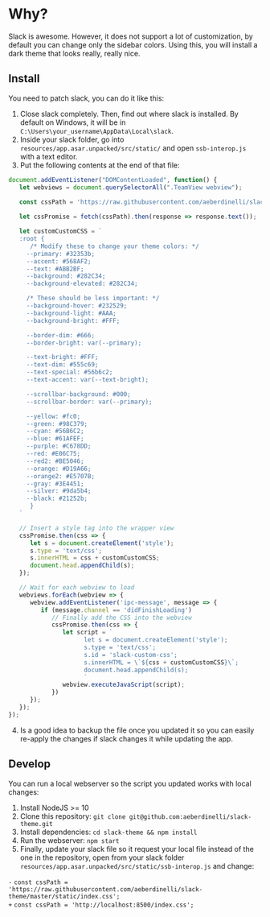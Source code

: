 # Why?
Slack is awesome. However, it does not support a lot of customization, by default you can change only the sidebar colors. Using this, you will install a dark theme that looks really, really nice.

## Install
You need to patch slack, you can do it like this:

1. Close slack completely. Then, find out where slack is installed. By default on Windows, it will be in `C:\Users\your_username\AppData\Local\slack`.
2. Inside your slack folder, go into `resources/app.asar.unpacked/src/static/` and open `ssb-interop.js` with a text editor.
3. Put the following contents at the end of that file:

```javascript
document.addEventListener("DOMContentLoaded", function() {
   let webviews = document.querySelectorAll(".TeamView webview");

   const cssPath = 'https://raw.githubusercontent.com/aeberdinelli/slack-theme/master/static/index.css';
   
   let cssPromise = fetch(cssPath).then(response => response.text());

   let customCustomCSS = `
   :root {
      /* Modify these to change your theme colors: */
     --primary: #32353b;
     --accent: #568AF2;
     --text: #ABB2BF;
     --background: #282C34;
     --background-elevated: #282C34;

     /* These should be less important: */
     --background-hover: #232529;
     --background-light: #AAA;
     --background-bright: #FFF;

     --border-dim: #666;
     --border-bright: var(--primary);

     --text-bright: #FFF;
     --text-dim: #555c69;
     --text-special: #56b6c2;
     --text-accent: var(--text-bright);

     --scrollbar-background: #000;
     --scrollbar-border: var(--primary);

     --yellow: #fc0;
     --green: #98C379;
     --cyan: #56B6C2;
     --blue: #61AFEF;
     --purple: #C678DD;
     --red: #E06C75;
     --red2: #BE5046;
     --orange: #D19A66;
     --orange2: #E5707B;
     --gray: #3E4451;
     --silver: #9da5b4;
     --black: #21252b;
      }
   `

   // Insert a style tag into the wrapper view
   cssPromise.then(css => {
      let s = document.createElement('style');
      s.type = 'text/css';
      s.innerHTML = css + customCustomCSS;
      document.head.appendChild(s);
   });

   // Wait for each webview to load
   webviews.forEach(webview => {
      webview.addEventListener('ipc-message', message => {
         if (message.channel == 'didFinishLoading')
            // Finally add the CSS into the webview
            cssPromise.then(css => {
               let script = `
                     let s = document.createElement('style');
                     s.type = 'text/css';
                     s.id = 'slack-custom-css';
                     s.innerHTML = \`${css + customCustomCSS}\`;
                     document.head.appendChild(s);
                     `
               webview.executeJavaScript(script);
            })
      });
   });
});
```

4. Is a good idea to backup the file once you updated it so you can easily re-apply the changes if slack changes it while updating the app.

## Develop
You can run a local webserver so the script you updated works with local changes:

1. Install NodeJS >= 10
2. Clone this repository: `git clone git@github.com:aeberdinelli/slack-theme.git`
3. Install dependencies: `cd slack-theme && npm install`
4. Run the webserver: `npm start`
5. Finally, update your slack file so it request your local file instead of the one in the repository, open from your slack folder `resources/app.asar.unpacked/src/static/ssb-interop.js` and change:

`-` `const cssPath = 'https://raw.githubusercontent.com/aeberdinelli/slack-theme/master/static/index.css';` <br />
`+` `const cssPath = 'http://localhost:8500/index.css';`